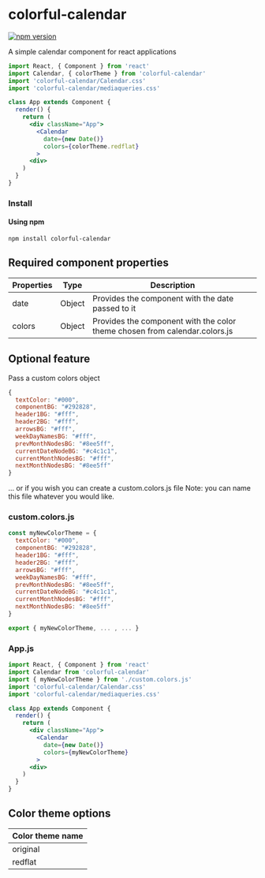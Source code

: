 # colorful-calendar

[![npm version](https://badge.fury.io/js/colorful-calendar.svg)](https://badge.fury.io/js/colorful-calendar)

A simple calendar component for react applications

```jsx
import React, { Component } from 'react'
import Calendar, { colorTheme } from 'colorful-calendar'
import 'colorful-calendar/Calendar.css'
import 'colorful-calendar/mediaqueries.css'

class App extends Component {
  render() {
    return (
      <div className="App">
        <Calendar
          date={new Date()}
          colors={colorTheme.redflat}
        >
      <div>
    )
  }
}
```

### Install

#### Using npm

```
npm install colorful-calendar
```

## Required component properties

Properties | Type | Description
------------ | ------------- | -------------
date | Object | Provides the component with the date passed to it
colors | Object | Provides the component with the color theme chosen from calendar.colors.js

## Optional feature
Pass a custom colors object

```js
{
  textColor: "#000",
  componentBG: "#292828",
  header1BG: "#fff",
  header2BG: "#fff",
  arrowsBG: "#fff",
  weekDayNamesBG: "#fff",
  prevMonthNodesBG: "#8ee5ff",
  currentDateNodeBG: "#c4c1c1",
  currentMonthNodesBG: "#fff",
  nextMonthNodesBG: "#8ee5ff"
}
```
... or if you wish you can create a custom.colors.js file
Note: you can name this file whatever you would like.

### custom.colors.js
```js
const myNewColorTheme = {
  textColor: "#000",
  componentBG: "#292828",
  header1BG: "#fff",
  header2BG: "#fff",
  arrowsBG: "#fff",
  weekDayNamesBG: "#fff",
  prevMonthNodesBG: "#8ee5ff",
  currentDateNodeBG: "#c4c1c1",
  currentMonthNodesBG: "#fff",
  nextMonthNodesBG: "#8ee5ff"
}

export { myNewColorTheme, ... , ... }
```
### App.js
```jsx
import React, { Component } from 'react'
import Calendar from 'colorful-calendar'
import { myNewColorTheme } from './custom.colors.js'
import 'colorful-calendar/Calendar.css'
import 'colorful-calendar/mediaqueries.css'

class App extends Component {
  render() {
    return (
      <div className="App">
        <Calendar
          date={new Date()}
          colors={myNewColorTheme}
        >
      <div>
    )
  }
}
```

## Color theme options

Color theme name |
---------- |
| original
| redflat


